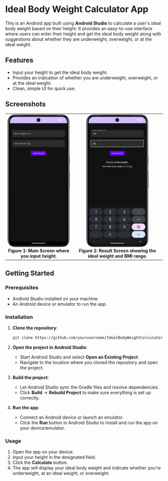 # Ideal Body Weight Calculator App

This is an Android app built using **Android Studio** to calculate a user's ideal body weight based on their height. It provides an easy-to-use interface where users can enter their height and get the ideal body weight along with suggestions about whether they are underweight, overweight, or at the ideal weight.

## Features

- Input your height to get the ideal body weight.
- Provides an indication of whether you are underweight, overweight, or at the ideal weight.
- Clean, simple UI for quick use.

## Screenshots

<table style="border-collapse: collapse; border: none; width: 100%;">
  <tr>
    <td style="border: none; text-align: center;">
      <img src="image/BodyWeight1.png" alt="App Home Screen" width="200"/>
      <br><strong>Figure 1: Main Screen where you input height.</strong>
    </td>
    <td style="border: none; text-align: center;">
      <img src="image/BodyWeight2.png" alt="Result Screen" width="200"/>
      <br><strong>Figure 2: Result Screen showing the ideal weight and BMI range.</strong>
    </td>
  </tr>
</table>


## Getting Started

### Prerequisites

- Android Studio installed on your machine.
- An Android device or emulator to run the app.

### Installation

1. **Clone the repository**:

   ```bash
   git clone https://github.com/yourusername/IdealBodyWeightCalculator.git
   ```

2. **Open the project in Android Studio**:
   - Start Android Studio and select **Open an Existing Project**.
   - Navigate to the location where you cloned the repository and open the project.

3. **Build the project**:
   - Let Android Studio sync the Gradle files and resolve dependencies.
   - Click **Build** -> **Rebuild Project** to make sure everything is set up correctly.

4. **Run the app**:
   - Connect an Android device or launch an emulator.
   - Click the **Run** button in Android Studio to install and run the app on your device/emulator.

### Usage

1. Open the app on your device.
2. Input your height in the designated field.
3. Click the **Calculate** button.
4. The app will display your ideal body weight and indicate whether you're underweight, at an ideal weight, or overweight.

